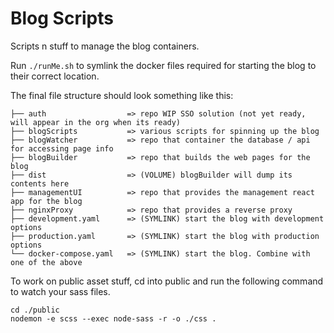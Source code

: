 # Blog Scripts

Scripts n stuff to manage the blog containers.

Run `./runMe.sh` to symlink the docker files required for starting the blog to their correct location.

The final file structure should look something like this:

```none
├── auth                  => repo WIP SSO solution (not yet ready, will appear in the org when its ready)
├── blogScripts           => various scripts for spinning up the blog
├── blogWatcher           => repo that container the database / api for accessing page info
├── blogBuilder           => repo that builds the web pages for the blog
├── dist                  => (VOLUME) blogBuilder will dump its contents here
├── managementUI          => repo that provides the management react app for the blog
├── nginxProxy            => repo that provides a reverse proxy
├── development.yaml      => (SYMLINK) start the blog with development options
├── production.yaml       => (SYMLINK) start the blog with production options
└── docker-compose.yaml   => (SYMLINK) start the blog. Combine with one of the above
```

To work on public asset stuff, cd into public and run the following command to watch your sass files.

```none
cd ./public
nodemon -e scss --exec node-sass -r -o ./css .
```

